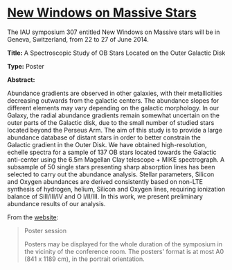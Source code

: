 # [New Windows on Massive Stars](http://obswww.unige.ch/Conferences/IAU307/index.html)


The IAU symposium 307 entitled New Windows on Massive stars will
be in Geneva, Switzerland, from 22 to 27 of June 2014.


**Title:** A Spectroscopic Study of OB Stars Located on the Outer Galactic Disk

**Type:** Poster

**Abstract:**

Abundance gradients are observed in other galaxies, with their metallicities 
decreasing outwards from the galactic centers. The abundance slopes for different 
elements may vary depending on the galactic morphology. In our Galaxy, the radial 
abundance gradients remain somewhat uncertain on the outer parts of the Galactic 
disk, due to the small number of studied stars located beyond the Perseus Arm. The 
aim of this study is to provide a large abundance database of distant stars in order 
to better constrain the Galactic gradient in the Outer Disk. We have obtained 
high-resolution, echelle spectra for a sample of 137 OB stars located towards the 
Galactic anti-center using the 6.5m Magellan Clay telescope + MIKE spectrograph. A 
subsample of 50 single stars presenting sharp absorption lines has been selected to 
carry out the abundance analysis. Stellar parameters, Silicon and Oxygen abundances 
are derived consistently based on non-LTE synthesis of hydrogen, helium, Silicon and 
Oxygen lines, requiring ionization balance of SiII/III/IV and O I/II/III. In this work, 
we present preliminary abundance results of our analysis.


From the [website](http://obswww.unige.ch/Conferences/IAU307/Scientific_Program.htm#techinfo):

>Poster session
>
>Posters may be displayed for the whole duration of the symposium in the
>vicinity of the conference room. The posters' format is at most A0
>(841 x 1189 cm), in the portrait orientation.

